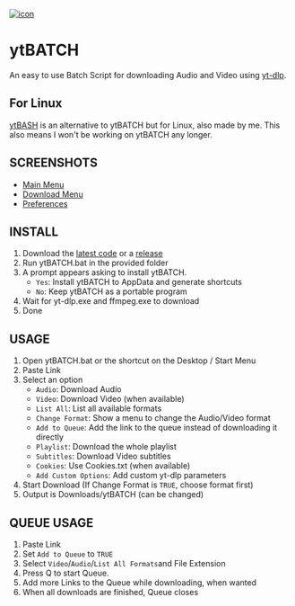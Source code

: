 [![icon](https://github.com/eppic/ytBATCH/blob/main/bin/256.ico)](https://github.com/eppic/ytBATCH)
# ytBATCH
An easy to use Batch Script for downloading Audio and Video using [yt-dlp](https://github.com/yt-dlp/yt-dlp).  

## For Linux
[ytBASH](https://github.com/eppic/ytBASH) is an alternative to ytBATCH but for Linux, also made by me.
This also means I won't be working on ytBATCH any longer.

## SCREENSHOTS

   - [Main Menu](https://raw.githubusercontent.com/eppic/ytBATCH-externals/main/image_295.png)
   - [Download Menu](https://raw.githubusercontent.com/eppic/ytBATCH-externals/main/image_293.png)  
   - [Preferences](https://raw.githubusercontent.com/eppic/ytBATCH-externals/main/image_294.png)  

## INSTALL

1. Download the [latest code](https://github.com/eppic/ytBATCH/archive/refs/heads/main.zip) or a [release](https://github.com/eppic/ytBATCH/releases)  
2. Run ytBATCH.bat in the provided folder  
3. A prompt appears asking to install ytBATCH.  
   - `Yes`: Install ytBATCH to AppData and generate shortcuts  
   - `No`: Keep ytBATCH as a portable program  
4. Wait for yt-dlp.exe and ffmpeg.exe to download  
5. Done  

## USAGE

1. Open ytBATCH.bat or the shortcut on the Desktop / Start Menu  
2. Paste Link  
3. Select an option  
   - `Audio`: Download Audio
   - `Video`: Download Video (when available)
   - `List All`: List all available formats
   - `Change Format`: Show a menu to change the Audio/Video format
   - `Add to Queue`: Add the link to the queue instead of downloading it directly
   - `Playlist`: Download the whole playlist 
   - `Subtitles`: Download Video subtitles
   - `Cookies`: Use Cookies.txt (when available) 
   - `Add Custom Options`: Add custom yt-dlp parameters
4. Start Download (If Change Format is `TRUE`, choose format first)
5. Output is Downloads/ytBATCH (can be changed)

## QUEUE USAGE

1. Paste Link
2. Set `Add to Queue` to `TRUE`
3. Select `Video`/`Audio`/`List All Formats`and File Extension
4. Press Q to start Queue.
5. Add more Links to the Queue while downloading, when wanted
6. When all downloads are finished, Queue closes
